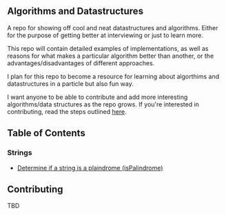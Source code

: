 ## Algorithms and Datastructures

A repo for showing off cool and neat datastructures and algorithms. 
Either for the purpose of getting better at interviewing or just to learn more.

This repo will contain detailed examples of implementations, as well as reasons for what makes a particular algorithm better than another, or the advantages/disadvantages of different approaches.

I plan for this repo to become a resource for learning about algorthims and datastructures in a particle but also fun way. 

I want anyone to be able to contribute and add more interesting algorithms/data structures as the repo grows.
If you're interested in contributing, read the steps outlined [here](#contributing).

## Table of Contents

### Strings
- [Determine if a string is a plaindrome (isPalindrome)](http://example.com)

## Contributing

TBD
